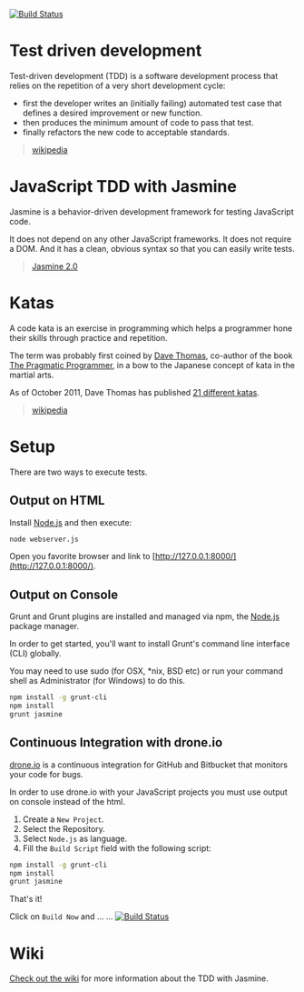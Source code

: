 [![Build Status](https://drone.io/bitbucket.org/mmontalbano/kata-jasmine/status.png)](https://drone.io/bitbucket.org/mmontalbano/kata-jasmine/latest)

Test driven development
=======================

Test-driven development (TDD) is a software development process that relies on the repetition of a very short development cycle:

* first the developer writes an (initially failing) automated test case that defines a desired improvement or new function.
* then produces the minimum amount of code to pass that test.
* finally refactors the new code to acceptable standards.

> [wikipedia][Test driven_development]


JavaScript TDD with Jasmine
===========================

Jasmine is a behavior-driven development framework for testing JavaScript code.

It does not depend on any other JavaScript frameworks. It does not require a DOM. And it has a clean, obvious syntax so that you can easily write tests.

> [Jasmine 2.0][Jasmine 2.0]


Katas
=====

A code kata is an exercise in programming which helps a programmer hone their skills through practice and repetition.

The term was probably first coined by [Dave Thomas][], co-author of the book [The Pragmatic Programmer][], in a bow to the Japanese concept of kata in the martial arts.

As of October 2011, Dave Thomas has published [21 different katas][].

> [wikipedia][Kata_(programming)]


Setup
=====

There are two ways to execute tests.

Output on HTML
--------------

Install [Node.js][Node.js] and then execute:

```sh
node webserver.js
```

Open you favorite browser and link to [http://127.0.0.1:8000/](http://127.0.0.1:8000/).

Output on Console
-----------------

Grunt and Grunt plugins are installed and managed via npm, the [Node.js][Node.js] package manager.

In order to get started, you'll want to install Grunt's command line interface (CLI) globally.

You may need to use sudo (for OSX, \*nix, BSD etc) or run your command shell as Administrator (for Windows) to do this.

```sh
npm install -g grunt-cli
npm install
grunt jasmine
```


Continuous Integration with drone.io
------------------------------------

[drone.io][drone.io] is a continuous integration for GitHub and Bitbucket that monitors your code for bugs.

In order to use drone.io with your JavaScript projects you must use output on console instead of the html.

1. Create a `New Project`.
1. Select the Repository.
1. Select `Node.js` as language.
1. Fill the `Build Script` field with the following script:

```sh
npm install -g grunt-cli
npm install
grunt jasmine
```

That's it!

Click on `Build Now` and ... ... [![Build Status](https://drone.io/bitbucket.org/mmontalbano/kata-jasmine/status.png)](https://drone.io/bitbucket.org/mmontalbano/kata-jasmine/latest)


Wiki
====

[Check out the wiki] for more information about the TDD with Jasmine.



[Test driven_development]: http://en.wikipedia.org/wiki/Test-driven_development

[Jasmine 2.0]: http://jasmine.github.io/2.0/introduction.html

[Dave Thomas]: http://en.wikipedia.org/wiki/Dave_Thomas_(programmer)
[The Pragmatic Programmer]: http://en.wikipedia.org/wiki/The_Pragmatic_Programmer
[21 different katas]: http://codekata.com/
[Kata_(programming)]: http://en.wikipedia.org/wiki/Kata_(programming)

[Node.js]: http://nodejs.org

[drone.io]: https://drone.io

[Check out the wiki]: https://bitbucket.org/mmontalbano/kata-jasmine/src/master/wiki
